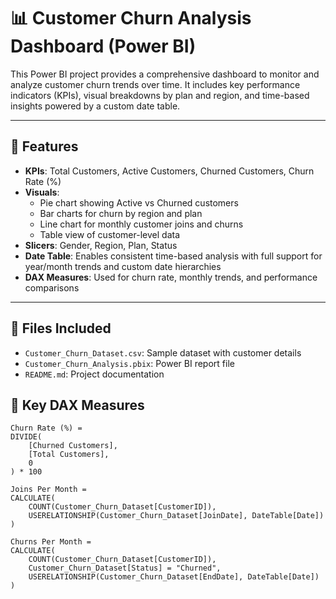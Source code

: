 # 📊 Customer Churn Analysis Dashboard (Power BI)

This Power BI project provides a comprehensive dashboard to monitor and analyze customer churn trends over time. It includes key performance indicators (KPIs), visual breakdowns by plan and region, and time-based insights powered by a custom date table.

---

## 🚀 Features

- **KPIs**: Total Customers, Active Customers, Churned Customers, Churn Rate (%)
- **Visuals**:
  - Pie chart showing Active vs Churned customers
  - Bar charts for churn by region and plan
  - Line chart for monthly customer joins and churns
  - Table view of customer-level data
- **Slicers**: Gender, Region, Plan, Status
- **Date Table**: Enables consistent time-based analysis with full support for year/month trends and custom date hierarchies
- **DAX Measures**: Used for churn rate, monthly trends, and performance comparisons

---

## 📂 Files Included

- `Customer_Churn_Dataset.csv`: Sample dataset with customer details
- `Customer_Churn_Analysis.pbix`: Power BI report file
- `README.md`: Project documentation



## 🧠 Key DAX Measures

```dax
Churn Rate (%) = 
DIVIDE(
    [Churned Customers],
    [Total Customers],
    0
) * 100

Joins Per Month = 
CALCULATE(
    COUNT(Customer_Churn_Dataset[CustomerID]),
    USERELATIONSHIP(Customer_Churn_Dataset[JoinDate], DateTable[Date])
)

Churns Per Month = 
CALCULATE(
    COUNT(Customer_Churn_Dataset[CustomerID]),
    Customer_Churn_Dataset[Status] = "Churned",
    USERELATIONSHIP(Customer_Churn_Dataset[EndDate], DateTable[Date])
)
